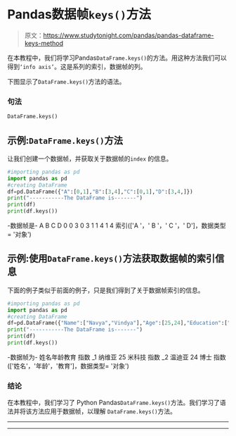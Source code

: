 # Pandas数据帧`keys()`方法

> 原文：<https://www.studytonight.com/pandas/pandas-dataframe-keys-method>

在本教程中，我们将学习Pandas`DataFrame.keys()`的方法。用这种方法我们可以得到`‘info axis’`。这是系列的索引，数据帧的列。

下图显示了`DataFrame.keys()`方法的语法。

### 句法

```py
DataFrame.keys()
```

## 示例:`DataFrame.keys()`方法

让我们创建一个数据帧，并获取关于数据帧的`index` 的信息。

```py
#importing pandas as pd
import pandas as pd
#creating DataFrame
df=pd.DataFrame({"A":[0,1],"B":[3,4],"C":[0,1],"D":[3,4,]})
print("-----------The DataFrame is-------")
print(df)
print(df.keys())
```

-数据帧是-
A B C D
0 0 3 0 3
1 1 4 1 4
索引(['A '，' B '，' C '，' D']，数据类型= '对象')

## 示例:使用`DataFrame.keys()`方法获取数据帧的索引信息

下面的例子类似于前面的例子，只是我们得到了关于数据帧索引的信息。

```py
#importing pandas as pd
import pandas as pd
#creating DataFrame
df=pd.DataFrame({"Name":["Navya","Vindya"],"Age":[25,24],"Education":["M.Tech","Ph.d"]},index=['index_1', 'index_2'])
print("-----------The DataFrame is-------")
print(df)
print(df.keys())
```

-数据帧为-
姓名年龄教育
指数 _1 纳维亚 25 米科技
指数 _2 温迪亚 24 博士
指数(['姓名'，'年龄'，'教育']，数据类型= '对象')

### 结论

在本教程中，我们学习了 Python Pandas`DataFrame.keys()`方法。我们学习了语法并将该方法应用于数据帧，以理解 `DataFrame.keys()`方法。

* * *

* * *